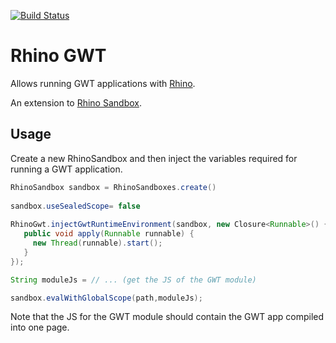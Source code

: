 [![Build Status](https://travis-ci.org/javadelight/delight-rhino-gwt.svg?branch=master)](https://travis-ci.org/javadelight/delight-rhino-gwt)

# Rhino GWT

Allows running GWT applications with [Rhino](https://developer.mozilla.org/en-US/docs/Mozilla/Projects/Rhino).

An extension to [Rhino Sandbox](https://github.com/javadelight/delight-rhino-sandbox).

## Usage

Create a new RhinoSandbox and then inject the variables required for running a GWT application.

```java
RhinoSandbox sandbox = RhinoSandboxes.create()
	
sandbox.useSealedScope= false
				
RhinoGwt.injectGwtRuntimeEnvironment(sandbox, new Closure<Runnable>() {
   public void apply(Runnable runnable) {
     new Thread(runnable).start();
   }
});

String moduleJs = // ... (get the JS of the GWT module)

sandbox.evalWithGlobalScope(path,moduleJs);
```

Note that the JS for the GWT module should contain the GWT app compiled into one page.


